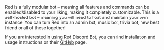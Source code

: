 Red is a fully modular bot – meaning all features and commands can be enabled/disabled to your liking, making it
completely customizable. This is a self-hosted bot – meaning you will need to host and maintain your own instance. You
can turn Red into an admin bot, music bot, trivia bot, new best friend or all of these together!

If you are interested in using Red Discord Bot, you can find installation and usage instructions on their 
[GitHub](https://github.com/Cog-Creators/Red-DiscordBot) page.



